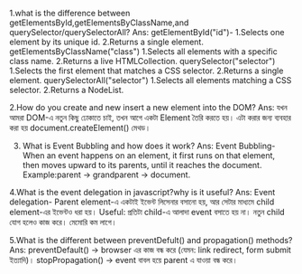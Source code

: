 1.what is the difference between getElementsById,getElementsByClassName,and querySelector/querySelectorAll?
Ans:
getElementById("id")-
1.Selects one element by its unique id.
2.Returns a single element.
getElementsByClassName("class")
1.Selects all elements with a specific class name.
2.Returns a live HTMLCollection.
querySelector("selector")
1.Selects the first element that matches a CSS selector.
2.Returns a single element.
querySelectorAll("selector")
1.Selects all elements matching a CSS selector.
2.Returns a NodeList.


2.How do you create and new insert a new element into the DOM?
Ans:
যখন আমরা DOM-এ নতুন কিছু ঢোকাতে চাই, তখন আগে একটা Element তৈরি করতে হয়। এটা করার জন্য ব্যবহার করা হয় document.createElement() মেথড।


3. What is Event Bubbling and how does it work?
Ans:
Event Bubbling- When an event happens on an element, it first runs on that element, then moves upward to its parents, until it reaches the document.
Example:parent → grandparent → document.

4.What is the event delegation in javascript?why is it useful?
Ans:
Event delegation- Parent element-এ একটাই ইভেন্ট লিসেনার বসানো হয়, আর সেটার মাধ্যমে child element-এর ইভেন্টও ধরা হয়।
Useful:
প্রতিটা child-এ আলাদা event বসাতে হয় না। নতুন child যোগ হলেও কাজ করে। মেমোরি কম লাগে।

5.What is the different between preventDefult() and propagation() methods?
Ans:
preventDefault() → browser এর কাজ বন্ধ করে (যেমন: link redirect, form submit ইত্যাদি)।
stopPropagation() → event বাবল হয়ে parent এ যাওয়া বন্ধ করে।

